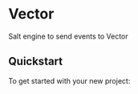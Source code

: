 # Vector

Salt engine to send events to Vector

## Quickstart

To get started with your new project:
